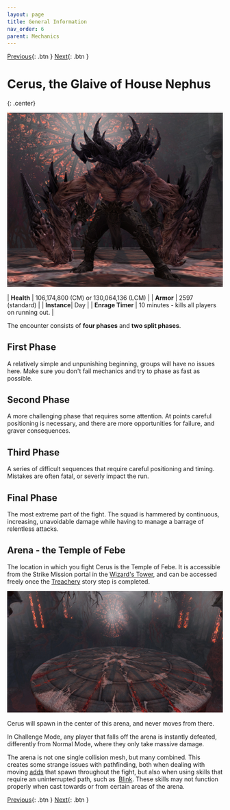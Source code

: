 ```yaml
---
layout: page
title: General Information
nav_order: 6
parent: Mechanics
---
```


[Previous](mechanics.html){: .btn } [Next](empowered.html){: .btn }

# Cerus, the Glaive of House Nephus
{: .center} 

<img src="../images/mechanics/Cerus.webp" />

| **Health** | 106,174,800 (CM) or 130,064,136 (LCM) |
| **Armor** |  2597 (standard) |
| **Instance**| Day |
| **Enrage Timer** | 10 minutes - kills all players on running out. |

The encounter consists of **four phases** and **two split phases**.

<div class="container">
	<div class="timeline-item" date-is='100%'>
		<h2>First Phase</h2>
		<p>
			A relatively simple and unpunishing beginning, groups will have no issues here. Make sure you don't fail mechanics and try to phase as fast as possible.
		</p>
	</div>
	<div class="timeline-item" date-is='80% - First defiance bar and split phase'>
		<h2>Second Phase</h2>
		<p>
			A more challenging phase that requires some attention. At points careful positioning is necessary, and there are more opportunities for failure, and graver consequences.
		</p>
	</div>
	<div class="timeline-item" date-is='50% - Second defiance bar and split phase'>
		<h2>Third Phase</h2>
		<p>
			A series of difficult sequences that require careful positioning and timing. Mistakes are often fatal, or severly impact the run.
		</p>
	</div>
    <div class="timeline-item" date-is='10% - Final defiance bar'>
		<h2>Final Phase</h2>
		<p>
			The most extreme part of the fight. The squad is hammered by continuous, increasing, unavoidable damage while having to manage a barrage of relentless attacks.
		</p>
	</div>
</div>

## Arena - the Temple of Febe

The location in which you fight Cerus is the Temple of Febe. It is accessible from the Strike Mission portal in the [Wizard's Tower](https://wiki.guildwars2.com/wiki/The_Wizard%27s_Tower), and can be accessed freely once the [Treachery](https://wiki.guildwars2.com/wiki/Treachery) story step is completed.

![Arena](../images/mechanics/Temple_of_Febe.webp)

Cerus will spawn in the center of this arena, and never moves from there.

In Challenge Mode, any player that falls off the arena is instantly defeated, differently from Normal Mode, where they only take massive damage.

The arena is not one single collision mesh, but many combined. This creates some strange issues with pathfinding, both when dealing with moving [adds](aspects/malice.html) that spawn throughout the fight, but also when using skills that require an uninterrupted path, such as <img class="inline blink"> [Blink](https://wiki.guildwars2.com/wiki/Blink). These skills may not function properly when cast towards or from certain areas of the arena.

[Previous](mechanics.html){: .btn } [Next](empowered.html){: .btn }